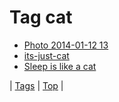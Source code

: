 <!--
title: Tag cat
date: 2020-06-28T15:26:59.345Z
tags:
-->
# Tag cat

 * [Photo 2014-01-12 13](73087291198.md)
 * [its-just-cat](79351364550.md)
 * [Sleep is like a cat](95262994177.md)

| [Tags](tags.md) | [Top](index.md) |
